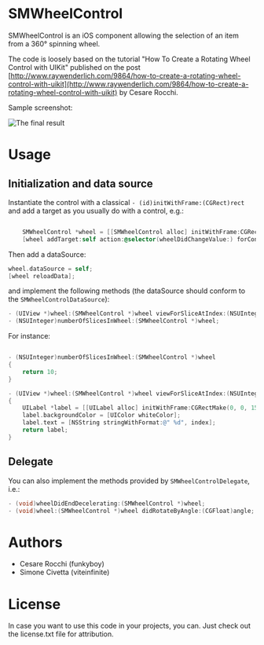 # SMWheelControl
SMWheelControl is an iOS component allowing the selection of an item from a 360° spinning wheel. 

The code is loosely based on the tutorial "How To Create a Rotating Wheel Control with UIKit" published on the post [http://www.raywenderlich.com/9864/how-to-create-a-rotating-wheel-control-with-uikit](http://www.raywenderlich.com/9864/how-to-create-a-rotating-wheel-control-with-uikit) by Cesare Rocchi.

Sample screenshot:

![The final result](https://github.com/funkyboy/How-To-Create-a-Rotating-Wheel-Control-with-UIKit/blob/master/final.png?raw=true "The final result")

# Usage

## Initialization and data source

Instantiate the control with a classical `- (id)initWithFrame:(CGRect)rect` and add a target as you usually do with a control, e.g.:

```objective-c

    SMWheelControl *wheel = [[SMWheelControl alloc] initWithFrame:CGRectMake(0, 0, 320, 320)];
    [wheel addTarget:self action:@selector(wheelDidChangeValue:) forControlEvents:UIControlEventValueChanged];
```

Then add a dataSource:
```objective-c
wheel.dataSource = self;
[wheel reloadData];
```
and implement the following methods (the dataSource should conform to the `SMWheelControlDataSource`):
```objective-c
- (UIView *)wheel:(SMWheelControl *)wheel viewForSliceAtIndex:(NSUInteger)index;
- (NSUInteger)numberOfSlicesInWheel:(SMWheelControl *)wheel;
```

For instance:
```objective-c

- (NSUInteger)numberOfSlicesInWheel:(SMWheelControl *)wheel
{
    return 10;
}

- (UIView *)wheel:(SMWheelControl *)wheel viewForSliceAtIndex:(NSUInteger)index
{
    UILabel *label = [[UILabel alloc] initWithFrame:CGRectMake(0, 0, 150, 30)];
    label.backgroundColor = [UIColor whiteColor];
    label.text = [NSString stringWithFormat:@" %d", index];
    return label;
}
```

## Delegate
You can also implement the methods provided by `SMWheelControlDelegate`, i.e.:

```objective-c
- (void)wheelDidEndDecelerating:(SMWheelControl *)wheel;
- (void)wheel:(SMWheelControl *)wheel didRotateByAngle:(CGFloat)angle;
```
# Authors
* Cesare Rocchi (funkyboy)
* Simone Civetta (viteinfinite)

# License

In case you want to use this code in your projects, you can.
Just check out the license.txt file for attribution.

